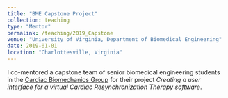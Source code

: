 ```yaml
---
title: "BME Capstone Project"
collection: teaching
type: "Mentor"
permalink: /teaching/2019_Capstone
venue: "University of Virginia, Department of Biomedical Engineering"
date: 2019-01-01
location: "Charlottesville, Virginia"
---
```


I co-mentored a capstone team of senior biomedical engineering students in the [Cardiac Biomechanics Group](https://engineering.virginia.edu/cardiac-biomechanics-group "CBG website") for their project *Creating a user interface for a virtual Cardiac Resynchronization Therapy software*.
